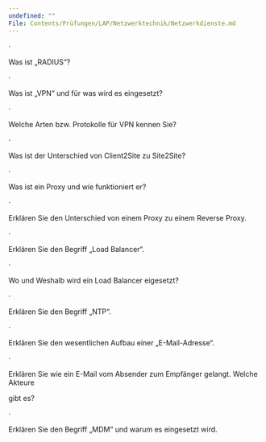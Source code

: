 ```yaml
---
undefined: ""
File: Contents/Prüfungen/LAP/Netzwerktechnik/Netzwerkdienste.md
---
```



·

Was ist „RADIUS“?

·

Was ist „VPN“ und für was wird es eingesetzt?

·

Welche Arten bzw. Protokolle für VPN kennen Sie?

·

Was ist der Unterschied von Client2Site zu Site2Site?

·

Was ist ein Proxy und wie funktioniert er?

·

Erklären Sie den Unterschied von einem Proxy zu einem Reverse Proxy.

·

Erklären Sie den Begriff „Load Balancer“.

·

Wo und Weshalb wird ein Load Balancer eigesetzt?

·

Erklären Sie den Begriff „NTP“.

·

Erklären Sie den wesentlichen Aufbau einer „E-Mail-Adresse“.

·

Erklären Sie wie ein E-Mail vom Absender zum Empfänger gelangt. Welche Akteure

gibt es?

·

Erklären Sie den Begriff „MDM“ und warum es eingesetzt wird.
